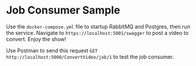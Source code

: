 # Job Consumer Sample

Use the `docker-compose.yml` file to startup RabbitMQ and Postgres, then run the service. Navigate to `https://localhost:5001/swagger` to post a video to convert. Enjoy the show!

Use Postman to send this request `GET http://localhost:5000/ConvertVideo/job/1` to test the job consumer.